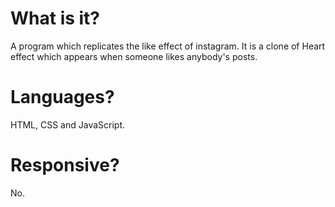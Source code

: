 # What is it?

A program which replicates the like effect of instagram.
It is a clone of Heart effect which appears when someone likes anybody's posts.

# Languages?

HTML, CSS and JavaScript.

# Responsive?

No.
